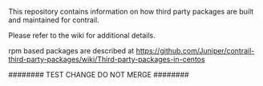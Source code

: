 
This repository contains information on how third party packages are built and maintained for contrail.

Please refer to the wiki for additional details.

rpm based packages are described at
https://github.com/Juniper/contrail-third-party-packages/wiki/Third-party-packages-in-centos

######## TEST CHANGE DO NOT MERGE ########
